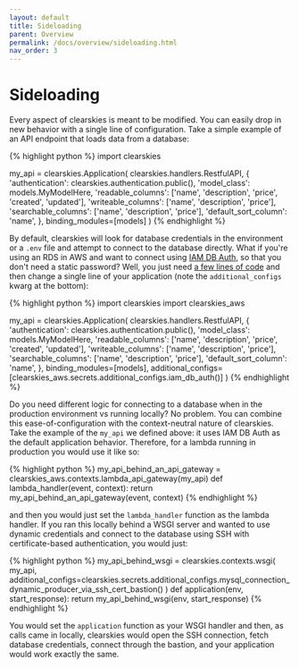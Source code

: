 ```yaml
---
layout: default
title: Sideloading
parent: Overview
permalink: /docs/overview/sideloading.html
nav_order: 3
---
```


# Sideloading

Every aspect of clearskies is meant to be modified.  You can easily drop in new behavior with a single line of configuration. Take a simple example of an API endpoint that loads data from a database:

{% highlight python %}
import clearskies

my_api = clearskies.Application(
    clearskies.handlers.RestfulAPI,
    {
        'authentication': clearskies.authentication.public(),
        'model_class': models.MyModelHere,
        'readable_columns': ['name', 'description', 'price', 'created', 'updated'],
        'writeable_columns': ['name', 'description', 'price'],
        'searchable_columns': ['name', 'description', 'price'],
        'default_sort_column': 'name',
    },
    binding_modules=[models]
)
{% endhighlight %}

By default, clearskies will look for database credentials in the environment or a `.env` file and attempt to connect to the database directly.  What if you're using an RDS in AWS and want to connect using [IAM DB Auth](https://docs.aws.amazon.com/AmazonRDS/latest/UserGuide/UsingWithRDS.IAMDBAuth.html), so that you don't need a static password?  Well, you just need [a few lines of code](https://github.com/cmancone/clearskies-aws/blob/master/src/clearskies_aws/secrets/additional_configs/iam_db_auth.py) and then change a single line of your application (note the `additional_configs` kwarg at the bottom):

{% highlight python %}
import clearskies
import clearskies_aws

my_api = clearskies.Application(
    clearskies.handlers.RestfulAPI,
    {
        'authentication': clearskies.authentication.public(),
        'model_class': models.MyModelHere,
        'readable_columns': ['name', 'description', 'price', 'created', 'updated'],
        'writeable_columns': ['name', 'description', 'price'],
        'searchable_columns': ['name', 'description', 'price'],
        'default_sort_column': 'name',
    },
    binding_modules=[models],
    additional_configs=[clearskies_aws.secrets.additional_configs.iam_db_auth()]
)
{% endhighlight %}

Do you need different logic for connecting to a database when in the production environment vs running locally?  No problem.  You can combine this ease-of-configuration with the context-neutral nature of clearskies.  Take the example of the `my_api` we defined above: it uses IAM DB Auth as the default application behavior.  Therefore, for a lambda running in production you would use it like so:

{% highlight python %}
my_api_behind_an_api_gateway = clearskies_aws.contexts.lambda_api_gateway(my_api)
def lambda_handler(event, context):
    return my_api_behind_an_api_gateway(event, context)
{% endhighlight %}

and then you would just set the `lambda_handler` function as the lambda handler.  If you ran this locally behind a WSGI server and wanted to use dynamic credentials and connect to the database using SSH with certificate-based authentication, you would just:

{% highlight python %}
my_api_behind_wsgi = clearskies.contexts.wsgi(
    my_api,
    additional_configs=clearskies.secrets.additional_configs.mysql_connection_dynamic_producer_via_ssh_cert_bastion()
)
def application(env, start_response):
    return my_api_behind_wsgi(env, start_response)
{% endhighlight %}

You would set the `application` function as your WSGI handler and then, as calls came in locally, clearskies would open the SSH connection, fetch database credentials, connect through the bastion, and your application would work exactly the same.
